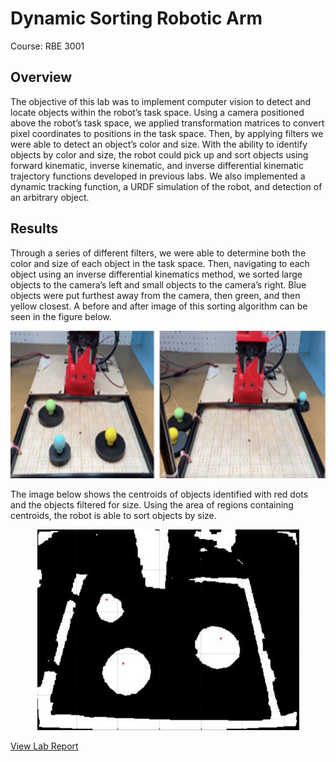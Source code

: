 # Dynamic Sorting Robotic Arm
Course: RBE 3001
## Overview
The objective of this lab was to implement computer
vision to detect and locate objects within the robot’s task
space. Using a camera positioned above the robot’s task space,
we applied transformation matrices to convert pixel
coordinates to positions in the task space. Then, by applying
filters we were able to detect an object’s color and size. With
the ability to identify objects by color and size, the robot could
pick up and sort objects using forward kinematic, inverse
kinematic, and inverse differential kinematic trajectory
functions developed in previous labs. We also implemented a
dynamic tracking function, a URDF simulation of the robot,
and detection of an arbitrary object.
## Results
Through a series of different filters, we were able to
determine both the color and size of each object in the task
space. Then, navigating to each object using an inverse differential kinematics method, we sorted large objects to the camera’s left and small objects to the camera’s right. 
Blue objects were put furthest away from the camera, then green, and then yellow closest. A
before and after image of this sorting algorithm can be seen in the figure below. 
<p align="center">
  <img src="https://github.com/kofichtner/Dynamic_Sorting_Robotic_Arm/blob/master/images/Picture2.png" width="674" height="236"
</p>
  
The image below shows the centroids of objects identified with red dots and the objects filtered for size. Using the area of regions containing centroids, the robot is able to sort objects by size.
<p align="center">
  <img src="https://github.com/kofichtner/Dynamic_Sorting_Robotic_Arm/blob/master/images/filtered_centroids2.JPG" width="419" height="321"
</p>

[View Lab Report](https://github.com/kofichtner/Dynamic_Sorting_Robotic_Arm/blob/master/Lab5_RBE3001C20_Team1_Fichtnner_Tulig_Ternent.pdf)
